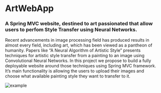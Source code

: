 # ArtWebApp
### A Spring MVC website, destined to art passionated that allow users to perfom Style Transfer using Neural Networks.

Recent advancements in image processing field has produced results in almost
every field, including art, which has been viewed as a pantheon of humanity. Papers
like “A Neural Algorithm of Artistic Style” presents techniques for artistic style
transfer from a painting to an image using Convolutional Neural Networks. In this
project we propose to build a fully deployable website around those techniques using
Spring MVC framework. It’s main functionality is allowing the users to upload their
images and choose what available painting style they want to transfer to it.

![example](https://user-images.githubusercontent.com/36925146/132081265-cf570a7a-d083-49b2-9e0c-f1d77d0eb37c.png)
